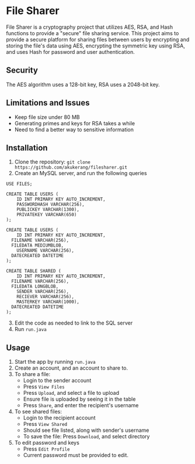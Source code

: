# File Sharer
File Sharer is a cryptography project that utilizes AES, RSA, and Hash functions to provide a "secure" file sharing service.
This project aims to provide a secure platform for sharing files between users by encrypting and storing the file's data using AES, 
encrypting the symmetric key using RSA, and uses Hash for password and user authentication.

## Security
The AES algorithm uses a 128-bit key, RSA uses a 2048-bit key.

## Limitations and Issues
- Keep file size under 80 MB
- Generating primes and keys for RSA takes a while
- Need to find a better way to sensitive information

## Installation
1. Clone the repository:
`git clone https://github.com/akukerang/filesharer.git`
2. Create an MySQL server, and run the following queries
```
USE FILES;

CREATE TABLE USERS (
	ID INT PRIMARY KEY AUTO_INCREMENT,
    PASSWORDHASH VARCHAR(256),
    PUBLICKEY VARCHAR(1300),
    PRIVATEKEY VARCHAR(650)
);

CREATE TABLE USERS (
	ID INT PRIMARY KEY AUTO_INCREMENT,
  FILENAME VARCHAR(256),
  FILEDATA MEDIUMBLOB,
	USERNAME VARCHAR(256),
  DATECREATED DATETIME
);

CREATE TABLE SHARED (
	ID INT PRIMARY KEY AUTO_INCREMENT,
  FILENAME VARCHAR(256),
  FILEDATA LONGBLOB,
	SENDER VARCHAR(256),
	RECIEVER VARCHAR(256),
	MASTERKEY VARCHAR(1000),
  DATECREATED DATETIME
);

```
3. Edit the code as needed to link to the SQL server
4. Run `run.java`

## Usage
1. Start the app by running `run.java`
2. Create an account, and an account to share to.
3. To share a file:
    - Login to the sender account
    - Press `View Files`
    - Press `Upload`, and select a file to upload
    - Ensure file is uploaded by seeing it in the table
    - Press `Share`, and enter the recipient's username
4. To see shared files:
    - Login to the recipient account
    - Press `View Shared`
    - Should see file listed, along with sender's username
    - To save the file: Press `Download`, and select directory
5. To edit password and keys
    - Press `Edit Profile`
    - Current password must be provided to edit.
  
